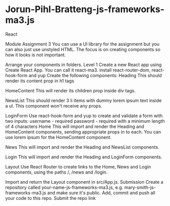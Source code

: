 # Jorun-Pihl-Bratteng-js-frameworks-ma3.js
React

Module Assignment 3
You can use a UI library for the assignment but you can also just use unstyled HTML. The focus is on creating components so how it looks is not important.

Arrange your components in folders.
Level 1
Create a new React app using Create React App. You can call it react-ma3.
install react-router-dom, react-hook-form and yup
Create the following components:
Heading
This should render its content prop in h1 tags

HomeContent
This will render its children prop inside div tags.

NewsList
This should render 3 li items with dummy lorem ipsum text inside a ul. This component won't receive any props.

LoginForm
Use react-hook-form and yup to create and validate a form with two inputs:
username - required
password - required with a minimum length of 4 characters
Home
This will import and render the Heading and HomeContent components, sending appropriate props in to each. You can use lorem ipsum for the HomeContent component.

News
This will import and render the Heading and NewsList components.

Login
This will import and render the Heading and LoginForm components.

Layout
Use React Router to create links to the Home, News and Login components, using the paths /, /news and /login.

Import and return the Layout component in src/App.js.
Submission
Create a repository called your-name-js-frameworks-ma3.js, e.g. mary-smith-js-frameworks-ma3.js and make sure it's public.
Add, commit and push all your code to this repo.
Submit the repo link
